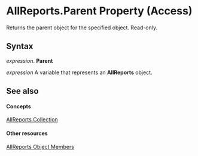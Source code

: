 
# AllReports.Parent Property (Access)

Returns the parent object for the specified object. Read-only.


## Syntax

 _expression_. **Parent**

 _expression_ A variable that represents an **AllReports** object.


## See also


#### Concepts


[AllReports Collection](5846cf60-41b4-e9f8-ea27-b9400a6d3861.md)
#### Other resources


[AllReports Object Members](bf484164-22c7-1256-a089-f6096e9bf310.md)